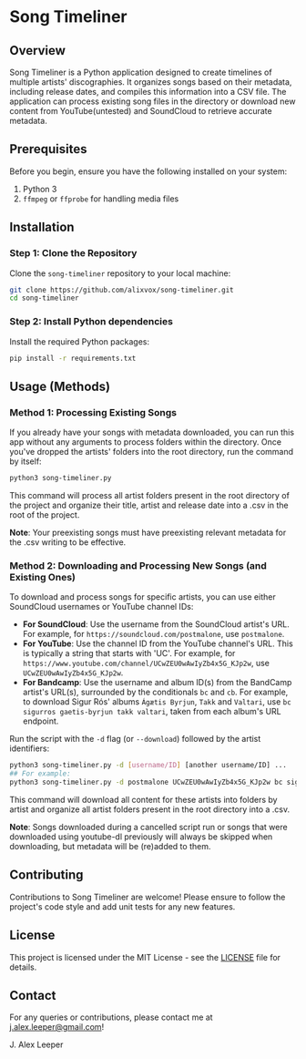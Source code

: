 # Song Timeliner

## Overview

Song Timeliner is a Python application designed to create timelines of multiple artists' discographies. It organizes songs based on their metadata, including release dates, and compiles this information into a CSV file. The application can process existing song files in the directory or download new content from YouTube(untested) and SoundCloud to retrieve accurate metadata.

## Prerequisites

Before you begin, ensure you have the following installed on your system:

1.  Python 3
2.  `ffmpeg` or `ffprobe` for handling media files

## Installation

### Step 1: Clone the Repository

Clone the `song-timeliner` repository to your local machine:

```bash
git clone https://github.com/alixvox/song-timeliner.git
cd song-timeliner
```

### Step 2: Install Python dependencies

Install the required Python packages:

```bash
pip install -r requirements.txt
```

## Usage (Methods)

### Method 1: Processing Existing Songs

If you already have your songs with metadata downloaded, you can run this app without any arguments to process folders within the directory. Once you've dropped the artists' folders into the root directory, run the command by itself:

```bash
python3 song-timeliner.py
```

This command will process all artist folders present in the root directory of the project and organize their title, artist and release date into a .csv in the root of the project.

**Note**: Your preexisting songs must have preexisting relevant metadata for the .csv writing to be effective.

### Method 2: Downloading and Processing New Songs (and Existing Ones)

To download and process songs for specific artists, you can use either SoundCloud usernames or YouTube channel IDs:

- **For SoundCloud**: Use the username from the SoundCloud artist's URL. For example, for `https://soundcloud.com/postmalone`, use `postmalone`.
- **For YouTube**: Use the channel ID from the YouTube channel's URL. This is typically a string that starts with 'UC'. For example, for `https://www.youtube.com/channel/UCwZEU0wAwIyZb4x5G_KJp2w`, use `UCwZEU0wAwIyZb4x5G_KJp2w`.
- **For Bandcamp**: Use the username and album ID(s) from the BandCamp artist's URL(s), surrounded by the conditionals `bc` and `cb`. For example, to download Sigur Rós' albums `Ágætis Byrjun`, `Takk` and `Valtari`, use `bc sigurros gaetis-byrjun takk valtari`, taken from each album's URL endpoint.

Run the script with the `-d` flag (or `--download`) followed by the artist identifiers:

```bash
python3 song-timeliner.py -d [username/ID] [another username/ID] ...
## For example:
python3 song-timeliner.py -d postmalone UCwZEU0wAwIyZb4x5G_KJp2w bc sigurros takk valtari cb
```

This command will download all content for these artists into folders by artist and organize all artist folders present in the root directory into a .csv.

**Note**: Songs downloaded during a cancelled script run or songs that were downloaded using youtube-dl previously will always be skipped when downloading, but metadata will be (re)added to them.

## Contributing

Contributions to Song Timeliner are welcome! Please ensure to follow the project's code style and add unit tests for any new features.

## License

This project is licensed under the MIT License - see the [LICENSE](LICENSE) file for details.

## Contact

For any queries or contributions, please contact me at j.alex.leeper@gmail.com!

J. Alex Leeper
&nbsp;

